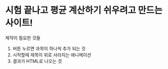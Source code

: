 # 시험 끝나고 평균 계산하기 쉬우려고 만드는 사이트!

제작이 필요한 것들

1. 버튼 누르면 과목이 하나씩 추가 되는 것
2. 시작할때 제목이 위로 사라지는 애니메이션
3. 결과가 HTML로 나오는 것
